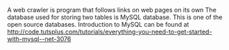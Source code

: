 A web crawler is program that follows links on web pages on its own
The database used for storing two tables is MySQL database. This is one of the open source databases.
Introduction to MySQL can be found at http://code.tutsplus.com/tutorials/everything-you-need-to-get-started-with-mysql--net-3076

